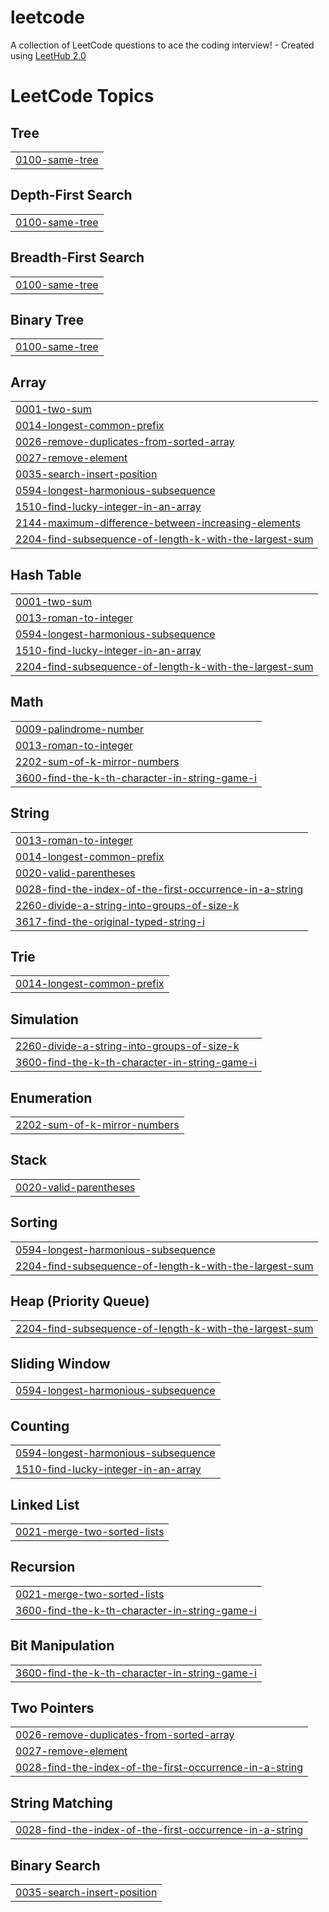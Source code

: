# leetcode
A collection of LeetCode questions to ace the coding interview! - Created using [LeetHub 2.0](https://github.com/maitreya2954/LeetHub-2.0-Firefox)

<!---LeetCode Topics Start-->
# LeetCode Topics
## Tree
|  |
| ------- |
| [0100-same-tree](https://github.com/Lev1reG/leetcode/tree/master/0100-same-tree) |
## Depth-First Search
|  |
| ------- |
| [0100-same-tree](https://github.com/Lev1reG/leetcode/tree/master/0100-same-tree) |
## Breadth-First Search
|  |
| ------- |
| [0100-same-tree](https://github.com/Lev1reG/leetcode/tree/master/0100-same-tree) |
## Binary Tree
|  |
| ------- |
| [0100-same-tree](https://github.com/Lev1reG/leetcode/tree/master/0100-same-tree) |
## Array
|  |
| ------- |
| [0001-two-sum](https://github.com/Lev1reG/leetcode/tree/master/0001-two-sum) |
| [0014-longest-common-prefix](https://github.com/Lev1reG/leetcode/tree/master/0014-longest-common-prefix) |
| [0026-remove-duplicates-from-sorted-array](https://github.com/Lev1reG/leetcode/tree/master/0026-remove-duplicates-from-sorted-array) |
| [0027-remove-element](https://github.com/Lev1reG/leetcode/tree/master/0027-remove-element) |
| [0035-search-insert-position](https://github.com/Lev1reG/leetcode/tree/master/0035-search-insert-position) |
| [0594-longest-harmonious-subsequence](https://github.com/Lev1reG/leetcode/tree/master/0594-longest-harmonious-subsequence) |
| [1510-find-lucky-integer-in-an-array](https://github.com/Lev1reG/leetcode/tree/master/1510-find-lucky-integer-in-an-array) |
| [2144-maximum-difference-between-increasing-elements](https://github.com/Lev1reG/leetcode/tree/master/2144-maximum-difference-between-increasing-elements) |
| [2204-find-subsequence-of-length-k-with-the-largest-sum](https://github.com/Lev1reG/leetcode/tree/master/2204-find-subsequence-of-length-k-with-the-largest-sum) |
## Hash Table
|  |
| ------- |
| [0001-two-sum](https://github.com/Lev1reG/leetcode/tree/master/0001-two-sum) |
| [0013-roman-to-integer](https://github.com/Lev1reG/leetcode/tree/master/0013-roman-to-integer) |
| [0594-longest-harmonious-subsequence](https://github.com/Lev1reG/leetcode/tree/master/0594-longest-harmonious-subsequence) |
| [1510-find-lucky-integer-in-an-array](https://github.com/Lev1reG/leetcode/tree/master/1510-find-lucky-integer-in-an-array) |
| [2204-find-subsequence-of-length-k-with-the-largest-sum](https://github.com/Lev1reG/leetcode/tree/master/2204-find-subsequence-of-length-k-with-the-largest-sum) |
## Math
|  |
| ------- |
| [0009-palindrome-number](https://github.com/Lev1reG/leetcode/tree/master/0009-palindrome-number) |
| [0013-roman-to-integer](https://github.com/Lev1reG/leetcode/tree/master/0013-roman-to-integer) |
| [2202-sum-of-k-mirror-numbers](https://github.com/Lev1reG/leetcode/tree/master/2202-sum-of-k-mirror-numbers) |
| [3600-find-the-k-th-character-in-string-game-i](https://github.com/Lev1reG/leetcode/tree/master/3600-find-the-k-th-character-in-string-game-i) |
## String
|  |
| ------- |
| [0013-roman-to-integer](https://github.com/Lev1reG/leetcode/tree/master/0013-roman-to-integer) |
| [0014-longest-common-prefix](https://github.com/Lev1reG/leetcode/tree/master/0014-longest-common-prefix) |
| [0020-valid-parentheses](https://github.com/Lev1reG/leetcode/tree/master/0020-valid-parentheses) |
| [0028-find-the-index-of-the-first-occurrence-in-a-string](https://github.com/Lev1reG/leetcode/tree/master/0028-find-the-index-of-the-first-occurrence-in-a-string) |
| [2260-divide-a-string-into-groups-of-size-k](https://github.com/Lev1reG/leetcode/tree/master/2260-divide-a-string-into-groups-of-size-k) |
| [3617-find-the-original-typed-string-i](https://github.com/Lev1reG/leetcode/tree/master/3617-find-the-original-typed-string-i) |
## Trie
|  |
| ------- |
| [0014-longest-common-prefix](https://github.com/Lev1reG/leetcode/tree/master/0014-longest-common-prefix) |
## Simulation
|  |
| ------- |
| [2260-divide-a-string-into-groups-of-size-k](https://github.com/Lev1reG/leetcode/tree/master/2260-divide-a-string-into-groups-of-size-k) |
| [3600-find-the-k-th-character-in-string-game-i](https://github.com/Lev1reG/leetcode/tree/master/3600-find-the-k-th-character-in-string-game-i) |
## Enumeration
|  |
| ------- |
| [2202-sum-of-k-mirror-numbers](https://github.com/Lev1reG/leetcode/tree/master/2202-sum-of-k-mirror-numbers) |
## Stack
|  |
| ------- |
| [0020-valid-parentheses](https://github.com/Lev1reG/leetcode/tree/master/0020-valid-parentheses) |
## Sorting
|  |
| ------- |
| [0594-longest-harmonious-subsequence](https://github.com/Lev1reG/leetcode/tree/master/0594-longest-harmonious-subsequence) |
| [2204-find-subsequence-of-length-k-with-the-largest-sum](https://github.com/Lev1reG/leetcode/tree/master/2204-find-subsequence-of-length-k-with-the-largest-sum) |
## Heap (Priority Queue)
|  |
| ------- |
| [2204-find-subsequence-of-length-k-with-the-largest-sum](https://github.com/Lev1reG/leetcode/tree/master/2204-find-subsequence-of-length-k-with-the-largest-sum) |
## Sliding Window
|  |
| ------- |
| [0594-longest-harmonious-subsequence](https://github.com/Lev1reG/leetcode/tree/master/0594-longest-harmonious-subsequence) |
## Counting
|  |
| ------- |
| [0594-longest-harmonious-subsequence](https://github.com/Lev1reG/leetcode/tree/master/0594-longest-harmonious-subsequence) |
| [1510-find-lucky-integer-in-an-array](https://github.com/Lev1reG/leetcode/tree/master/1510-find-lucky-integer-in-an-array) |
## Linked List
|  |
| ------- |
| [0021-merge-two-sorted-lists](https://github.com/Lev1reG/leetcode/tree/master/0021-merge-two-sorted-lists) |
## Recursion
|  |
| ------- |
| [0021-merge-two-sorted-lists](https://github.com/Lev1reG/leetcode/tree/master/0021-merge-two-sorted-lists) |
| [3600-find-the-k-th-character-in-string-game-i](https://github.com/Lev1reG/leetcode/tree/master/3600-find-the-k-th-character-in-string-game-i) |
## Bit Manipulation
|  |
| ------- |
| [3600-find-the-k-th-character-in-string-game-i](https://github.com/Lev1reG/leetcode/tree/master/3600-find-the-k-th-character-in-string-game-i) |
## Two Pointers
|  |
| ------- |
| [0026-remove-duplicates-from-sorted-array](https://github.com/Lev1reG/leetcode/tree/master/0026-remove-duplicates-from-sorted-array) |
| [0027-remove-element](https://github.com/Lev1reG/leetcode/tree/master/0027-remove-element) |
| [0028-find-the-index-of-the-first-occurrence-in-a-string](https://github.com/Lev1reG/leetcode/tree/master/0028-find-the-index-of-the-first-occurrence-in-a-string) |
## String Matching
|  |
| ------- |
| [0028-find-the-index-of-the-first-occurrence-in-a-string](https://github.com/Lev1reG/leetcode/tree/master/0028-find-the-index-of-the-first-occurrence-in-a-string) |
## Binary Search
|  |
| ------- |
| [0035-search-insert-position](https://github.com/Lev1reG/leetcode/tree/master/0035-search-insert-position) |
<!---LeetCode Topics End-->